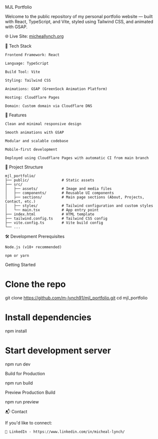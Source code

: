 MJL Portfolio

Welcome to the public repository of my personal portfolio website — built with React, TypeScript, and Vite, styled using Tailwind CSS, and animated with GSAP.

🌐 Live Site: [micheallynch.org](https://micheallynch.org/)

🚀 Tech Stack

    Frontend Framework: React

    Language: TypeScript

    Build Tool: Vite

    Styling: Tailwind CSS

    Animations: GSAP (GreenSock Animation Platform)

    Hosting: Cloudflare Pages

    Domain: Custom domain via Cloudflare DNS

📸 Features

    Clean and minimal responsive design

    Smooth animations with GSAP

    Modular and scalable codebase

    Mobile-first development

    Deployed using Cloudflare Pages with automatic CI from main branch

📁 Project Structure

```
mjl_portfolio/
├── public/               # Static assets
├── src/
│   ├── assets/           # Image and media files
│   ├── components/       # Reusable UI components
│   ├── sections/         # Main page sections (About, Projects, Contact, etc.)
│   ├── styles/           # Tailwind configuration and custom styles
│   └── main.tsx          # App entry point
├── index.html            # HTML template
├── tailwind.config.ts    # Tailwind CSS config
├── vite.config.ts        # Vite build config
└── ...
```

🛠️ Development
Prerequisites

    Node.js (v18+ recommended)

    npm or yarn

Getting Started

# Clone the repo
git clone https://github.com/m-lynch91/mjl_portfolio.git
cd mjl_portfolio

# Install dependencies
npm install

# Start development server
npm run dev

Build for Production

npm run build

Preview Production Build

npm run preview

📬 Contact

If you'd like to connect:

    💼 LinkedIn - https://www.linkedin.com/in/micheal-lynch/
